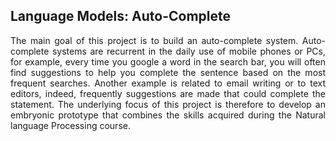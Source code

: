 Language Models: Auto-Complete
----------------

<p align="justify">
The main goal of this project is to build an auto-complete system. Auto-complete systems are recurrent in the daily use of mobile phones or PCs, for example, every time you google a word in the search bar, you will often find suggestions to help you complete the sentence based on the most frequent searches.
Another example is related to email writing or to text editors, indeed, frequently suggestions are made that could complete the statement.
The underlying focus of this project is therefore to develop an embryonic prototype that combines the skills acquired during the Natural language Processing course.
</p>


